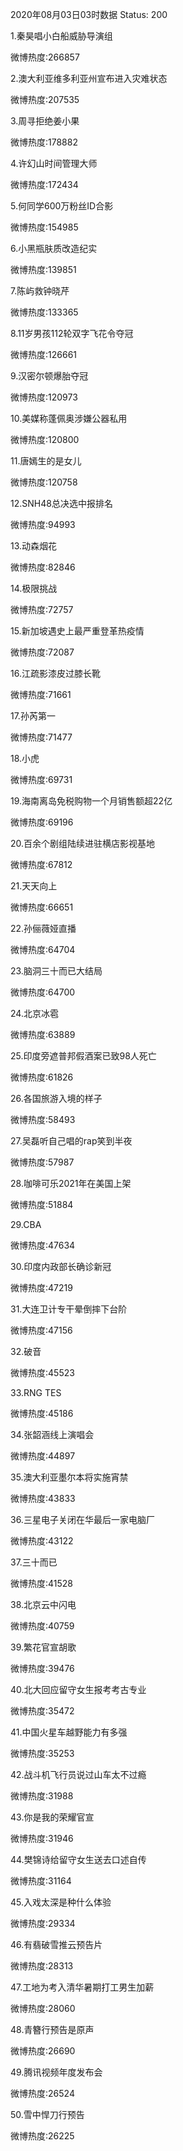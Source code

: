 2020年08月03日03时数据
Status: 200

1.秦昊唱小白船威胁导演组

微博热度:266857

2.澳大利亚维多利亚州宣布进入灾难状态

微博热度:207535

3.周寻拒绝姜小果

微博热度:178882

4.许幻山时间管理大师

微博热度:172434

5.何同学600万粉丝ID合影

微博热度:154985

6.小黑瓶肤质改造纪实

微博热度:139851

7.陈屿救钟晓芹

微博热度:133365

8.11岁男孩112轮双字飞花令夺冠

微博热度:126661

9.汉密尔顿爆胎夺冠

微博热度:120973

10.美媒称蓬佩奥涉嫌公器私用

微博热度:120800

11.唐嫣生的是女儿

微博热度:120758

12.SNH48总决选中报排名

微博热度:94993

13.动森烟花

微博热度:82846

14.极限挑战

微博热度:72757

15.新加坡遇史上最严重登革热疫情

微博热度:72087

16.江疏影漆皮过膝长靴

微博热度:71661

17.孙芮第一

微博热度:71477

18.小虎

微博热度:69731

19.海南离岛免税购物一个月销售额超22亿

微博热度:69196

20.百余个剧组陆续进驻横店影视基地

微博热度:67812

21.天天向上

微博热度:66651

22.孙俪薇娅直播

微博热度:64704

23.脑洞三十而已大结局

微博热度:64700

24.北京冰雹

微博热度:63889

25.印度旁遮普邦假酒案已致98人死亡

微博热度:61826

26.各国旅游入境的样子

微博热度:58493

27.吴磊听自己唱的rap笑到半夜

微博热度:57987

28.咖啡可乐2021年在美国上架

微博热度:51884

29.CBA

微博热度:47634

30.印度内政部长确诊新冠

微博热度:47219

31.大连卫计专干晕倒摔下台阶

微博热度:47156

32.破音

微博热度:45523

33.RNG TES

微博热度:45186

34.张韶涵线上演唱会

微博热度:44897

35.澳大利亚墨尔本将实施宵禁

微博热度:43833

36.三星电子关闭在华最后一家电脑厂

微博热度:43122

37.三十而已

微博热度:41528

38.北京云中闪电

微博热度:40759

39.繁花官宣胡歌

微博热度:39476

40.北大回应留守女生报考考古专业

微博热度:35472

41.中国火星车越野能力有多强

微博热度:35253

42.战斗机飞行员说过山车太不过瘾

微博热度:31988

43.你是我的荣耀官宣

微博热度:31946

44.樊锦诗给留守女生送去口述自传

微博热度:31164

45.入戏太深是种什么体验

微博热度:29334

46.有翡破雪推云预告片

微博热度:28313

47.工地为考入清华暑期打工男生加薪

微博热度:28060

48.青簪行预告是原声

微博热度:26690

49.腾讯视频年度发布会

微博热度:26524

50.雪中悍刀行预告

微博热度:26225

